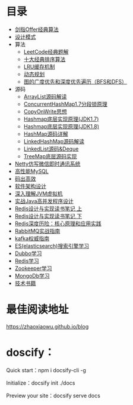 # 目录
* [剑指Offer经典算法](书籍/剑指Offer.md)
* [设计模式](设计模式/设计模式.md)
* 算法
    * [LeetCode经典题解](算法/LeetCode经典题解.md)
    * [十大经典排序算法](算法/十大经典排序算法.md)
    * [LRU缓存机制](算法/LRU缓存机制.md)
    * [动态规划](算法/动态规划.md)
    * [图的广度优先和深度优先遍历（BFS和DFS）](算法/图的广度优先和深度优先遍历（BFS和DFS）.md)
* 源码
    * [ArrayList源码解读](源码/ArrayList源码解读.md)
    * [ConcurrentHashMap1.7分段锁原理](源码/ConcurrentHashMap1.7分段锁原理.md)
    * [CopyOnWrite思想](源码/CopyOnWrite思想.md)
    * [Hashmap底层实现原理(JDK1.7)](源码/Hashmap底层实现原理(JDK1.7).md)
    * [Hashmap底层实现原理(JDK1.8)](源码/Hashmap底层实现原理(JDK1.8).md)
    * [HashMap源码详解](源码/HashMap源码详解.md)
    * [LinkedHashMap源码解读](源码/LinkedHashMap源码解读.md)
    * [LinkedList源码&Deque](源码/LinkedList源码&Deque.md)
    * [TreeMap底层源码实现](源码/TreeMap底层源码实现.md)
* [Netty仿写微信即时通讯系统](书籍/Netty仿写微信即时通讯系统.md)
* [高性能MySQL](书籍/高性能MySQL读书笔记.md)
* [码出高效](书籍/码出高效读书笔记.md)
* [软件架构设计](书籍/软件架构设计.md)
* [深入理解JVM虚拟机](书籍/深入理解JVM虚拟机读书笔记.md)
* [实战Java高并发程序设计](书籍/实战Java高并发程序设计读书笔记.md)
* [Redis设计与实现读书笔记 上](书籍/Redis设计与实现读书笔记上.md)
* [Redis设计与实现读书笔记 下](书籍/Redis设计与实现读书笔记下.md)
* [Redis深度历险：核心原理和应用实践](书籍/Redis深度历险：核心原理和应用实践.md)
* [RabbitMQ实战指南](书籍/RabbitMQ实战指南.md)
* [kafka权威指南](书籍/kafka权威指南读书笔记.md)
* [ES(elasticsearch)搜索引擎学习](书籍/ES(elasticsearch)搜索引擎学习.md)
* [Dubbo学习](书籍/Dubbo学习.md)
* [Redis学习](书籍/Redis学习.md)
* [Zookeeper学习](书籍/Zookeeper学习.md)
* [MongoDb学习](书籍/MongoDb学习.md)
* [技术书籍](书籍/技术书籍.md)

# 最佳阅读地址
https://zhaoxiaowu.github.io/blog

# doscify：

Quick start：npm i docsify-cli -g

Initialize：docsify init ./docs

Preview your site：docsify serve docs